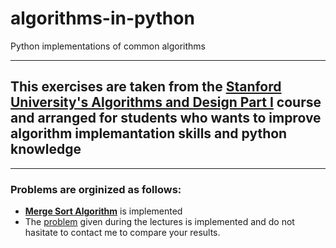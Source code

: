 # algorithms-in-python
Python implementations of common algorithms
- - -
## This exercises are taken from the [Stanford University's Algorithms and Design Part I](https://www.coursera.org/course/algo) course and arranged for students who wants to improve algorithm implemantation skills and python knowledge
- - - 
### Problems are orginized as follows:
 - **[Merge Sort Algorithm](https://en.wikipedia.org/wiki/Merge_sort)** is implemented
- The [problem](https://class.coursera.org/algo-004/lecture/15) given during the lectures is implemented and do not hasitate to contact me to compare your results.
